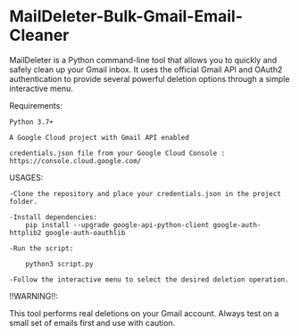 # MailDeleter-Bulk-Gmail-Email-Cleaner
MailDeleter is a Python command-line tool that allows you to quickly and safely clean up your Gmail inbox. It uses the official Gmail API and OAuth2 authentication to provide several powerful deletion options through a simple interactive menu.

Requirements:

    Python 3.7+

    A Google Cloud project with Gmail API enabled

    credentials.json file from your Google Cloud Console : https://console.cloud.google.com/



USAGES:

    -Clone the repository and place your credentials.json in the project folder.
    
    -Install dependencies:
        pip install --upgrade google-api-python-client google-auth-httplib2 google-auth-oauthlib
    
    -Run the script:
    
        python3 script.py
    
    -Follow the interactive menu to select the desired deletion operation.

!!WARNING!!:

This tool performs real deletions on your Gmail account. Always test on a small set of emails first and use with caution.
